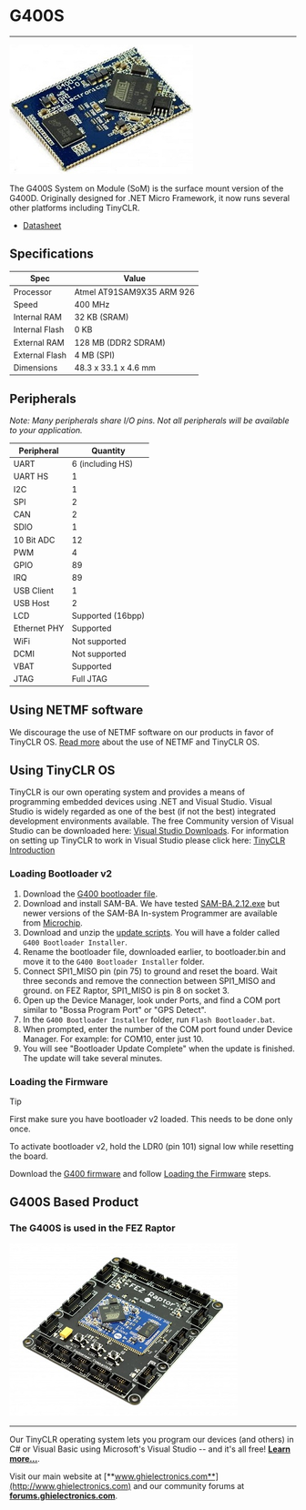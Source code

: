# G400S
---

![G400S](images/g400s_noborder.jpg)

The G400S System on Module (SoM) is the surface mount version of the G400D.  Originally designed for .NET Micro Framework, it now runs several other platforms including TinyCLR.

* [Datasheet](http://files.ghielectronics.com/downloads/Documents/Datasheets/G400S%20and%20G400D%20Datasheet.pdf)

## Specifications

| Spec           | Value                     |
|----------------|---------------------------|
| Processor      | Atmel AT91SAM9X35 ARM 926 |
| Speed          | 400 MHz                   |
| Internal RAM   | 32 KB (SRAM)              |
| Internal Flash | 0 KB                      |
| External RAM   | 128 MB (DDR2 SDRAM)       |
| External Flash | 4 MB (SPI)                |
| Dimensions     | 48.3 x 33.1 x 4.6 mm      |

## Peripherals

*Note:  Many peripherals share I/O pins.  Not all peripherals will be available to your application.*

| Peripheral     | Quantity          |
|----------------|-------------------|
| UART           | 6 (including HS)  |
| UART HS        | 1                 |
| I2C            | 1                 |
| SPI            | 2                 |
| CAN            | 2                 |
| SDIO           | 1                 |
| 10 Bit ADC     | 12                |
| PWM            | 4                 |
| GPIO           | 89                |
| IRQ            | 89                |
| USB Client     | 1                 |
| USB Host       | 2                 |
| LCD            | Supported (16bpp) |
| Ethernet PHY   | Supported         |
| WiFi           | Not supported     |
| DCMI           | Not supported     |
| VBAT           | Supported         |
| JTAG           | Full JTAG         |


## Using NETMF software
We discourage the use of NETMF software on our products in favor of TinyCLR OS. [Read more](../legacy/netmf/intro.md) about the use of NETMF and TinyCLR OS.

## Using TinyCLR OS
TinyCLR is our own operating system and provides a means of programming embedded devices using .NET and Visual Studio.  Visual Studio is widely regarded as one of the best (if not the best) integrated development environments available.  The free Community version of Visual Studio can be downloaded here:  [Visual Studio Downloads](https://www.visualstudio.com/downloads/).  For information on setting up TinyCLR to work in Visual Studio please click here:  [TinyCLR Introduction](../tinyclr/intro.md)

### Loading Bootloader v2
1. Download the [G400 bootloader file](../tinyclr/loaders/ghi_bootloader.md#g400).
2. Download and install SAM-BA. We have tested [SAM-BA.2.12.exe](https://old.ghielectronics.com/downloads/NETMF/SDK/sam-ba.2.12.exe) but newer versions of the SAM-BA In-system Programmer are available from [Microchip](http://www.microchip.com/developmenttools/productdetails.aspx?partno=atmel%20sam-ba%20in-system%20programmer).
3. Download and unzip the [update scripts](http://files.ghielectronics.com/downloads/Bootloaders/G400%20Bootloader%20Installer.zip). You will have a folder called `G400 Bootloader Installer`.
4. Rename the bootloader file, downloaded earlier, to bootloader.bin and move it to the `G400 Bootloader Installer` folder.
5. Connect SPI1_MISO pin (pin 75) to ground and reset the board. Wait three seconds and remove the connection between SPI1_MISO and ground. on FEZ Raptor, SPI1_MISO is pin 8 on socket 3.
6. Open up the Device Manager, look under Ports, and find a COM port similar to "Bossa Program Port" or "GPS Detect".
7. In the `G400 Bootloader Installer` folder, run `Flash Bootloader.bat`.
8. When prompted, enter the number of the COM port found under Device Manager. For example: for COM10, enter just 10.
9. You will see "Bootloader Update Complete" when the update is finished. The update will take several minutes.

### Loading the Firmware

> [!Tip]
> First make sure you have bootloader v2 loaded. This needs to be done only once.

To activate bootloader v2, hold the LDR0 (pin 101) signal low while resetting the board.

Download the [G400 firmware](../tinyclr/downloads.md#g400) and follow [Loading the Firmware](../tinyclr/loaders/ghi_bootloader.md#loading-the-firmware) steps.

## G400S Based Product

### The G400S is used in the FEZ Raptor

[![FEZ Raptor](images/fez_raptor.jpg)](http://old.ghielectronics.com/catalog/product/499)
 
***

Our TinyCLR operating system lets you program our devices (and others) in C# or Visual Basic using Microsoft's Visual Studio -- and it's all free!  [**Learn more...**](../tinyclr/intro.md).

Visit our main website at [**www.ghielectronics.com**](http://www.ghielectronics.com) and our community forums at [**forums.ghielectronics.com**](https://forums.ghielectronics.com/).
